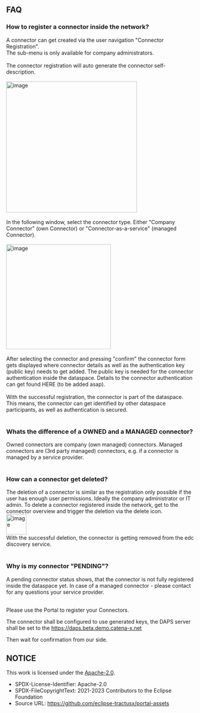 ## FAQ

### How to register a connector inside the network?

A connector can get created via the user navigation "Connector Registration".
<br>
The sub-menu is only available for company administrators.
<br>
<br>
The connector registration will auto generate the connector self-description.
<br>
<br>
<img width="350" alt="image" src="https://user-images.githubusercontent.com/94133633/210186408-65dde63a-d9cc-46b9-be6c-4f3976fdde1e.png">
<br>
<br>
In the following window, select the connector type. Either "Company Connector" (own Connector) or "Connector-as-a-service" (managed Connector).
<br>
<br>
<img width="280" alt="image" src="https://user-images.githubusercontent.com/94133633/210186440-9f185013-436f-49bb-9aeb-0bb6c3d78326.png">
<br>
<br>
After selecting the connector and pressing "confirm" the connector form gets displayed where connector details as well as the authentication key (public key) needs to get added.
The public key is needed for the connector authentication inside the dataspace. Details to the connector authentication can get found HERE (to be added asap).
<br>
<br>
With the successful registration, the connector is part of the dataspace. This means, the connector can get identified by other dataspace participants, as well as authentication is secured.
<br>
<br>

### Whats the difference of a OWNED and a MANAGED connector?

Owned connectors are company (own managed) connectors.
Managed connectors are (3rd party managed) connectors, e.g. if a connector is managed by a service provider.
<br>
<br>

### How can a connector get deleted?

The deletion of a connector is similar as the registration only possible if the user has enough user permissions. Ideally the company administrator or IT admin.
To delete a connector registered inside the network, get to the connector overview and trigger the deletion via the delete icon.
<br><img width="54" alt="image" src="https://user-images.githubusercontent.com/94133633/210186617-d6d83c01-04eb-4ca6-8901-f848cd6975ea.png">
<br>
With the successful deletion, the connector is getting removed from the edc discovery service.
<br>
<br>

### Why is my connector "PENDING"?

A pending connector status shows, that the connector is not fully registered inside the dataspace yet.
In case of a managed connector - please contact for any questions your service provider.
<br>
<br>

Please use the Portal to register your Connectors.

The connector shall be configured to use generated keys, the DAPS server shall be set to the https://daps.beta.demo.catena-x.net

Then wait for confirmation from our side.

## NOTICE

This work is licensed under the [Apache-2.0](https://www.apache.org/licenses/LICENSE-2.0).

- SPDX-License-Identifier: Apache-2.0
- SPDX-FileCopyrightText: 2021-2023 Contributors to the Eclipse Foundation
- Source URL: https://github.com/eclipse-tractusx/portal-assets
